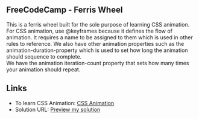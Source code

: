 ## FreeCodeCamp - Ferris Wheel

This is a ferris wheel built for the sole purpose of learning CSS animation. 
For CSS animation, use @keyframes because it defines the flow of animation. It requires a name to be assigned to them which is used in other rules to reference. 
We also have other animation properties such as the animation-duration-property which is used to set how long the animation should sequence to complete.  
We have the animation iteration-count property that sets how many times your animation should repeat. 

## Links
- To learn CSS Animation: [CSS Animation](https://developer.mozilla.org/en-US/docs/Web/CSS/animation)
- Solution URL: [Preview my solution](https://ferris-wheel-roan.vercel.app/) 
